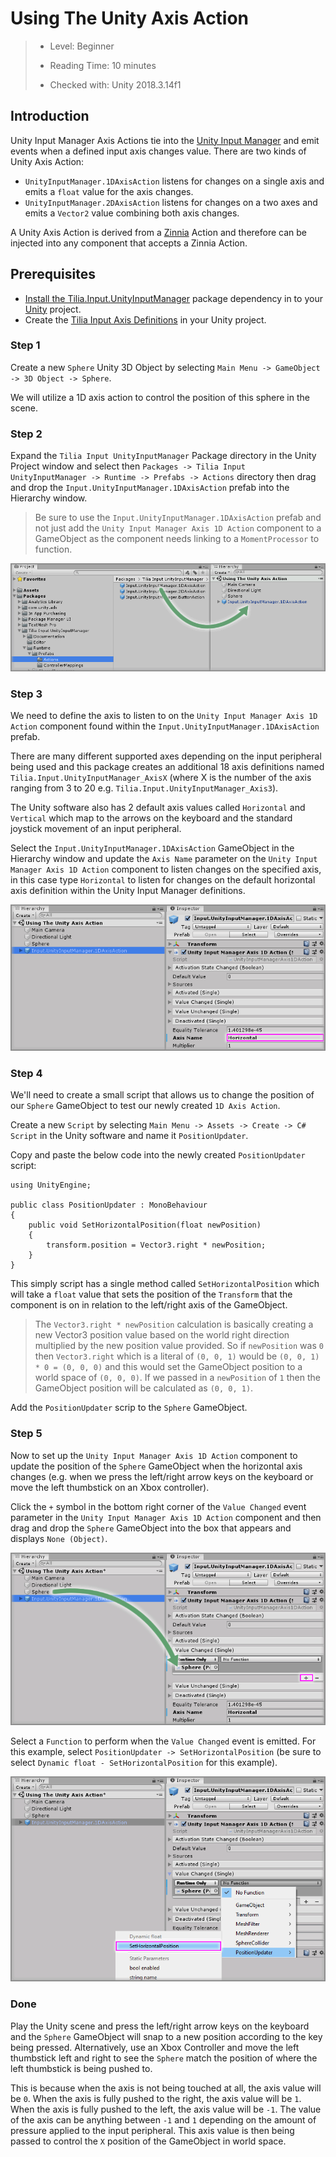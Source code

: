 # Using The Unity Axis Action

> * Level: Beginner
>
> * Reading Time: 10 minutes
>
> * Checked with: Unity 2018.3.14f1

## Introduction

Unity Input Manager Axis Actions tie into the [Unity Input Manager] and emit events when a defined input axis changes value. There are two kinds of Unity Axis Action:

* `UnityInputManager.1DAxisAction` listens for changes on a single axis and emits a `float` value for the axis changes.
* `UnityInputManager.2DAxisAction` listens for changes on a two axes and emits a `Vector2` value combining both axis changes.

A Unity Axis Action is derived from a [Zinnia] Action and therefore can be injected into any component that accepts a Zinnia Action.

## Prerequisites

* [Install the Tilia.Input.UnityInputManager] package dependency in to your [Unity] project.
* Create the [Tilia Input Axis Definitions] in your Unity project.

### Step 1

Create a new `Sphere` Unity 3D Object by selecting `Main Menu -> GameObject -> 3D Object -> Sphere`.

We will utilize a 1D axis action to control the position of this sphere in the scene.

### Step 2

Expand the `Tilia Input UnityInputManager` Package directory in the Unity Project window and select then `Packages -> Tilia Input UnityInputManager -> Runtime -> Prefabs -> Actions` directory then drag and drop the `Input.UnityInputManager.1DAxisAction` prefab into the Hierarchy window.

> Be sure to use the `Input.UnityInputManager.1DAxisAction` prefab and not just add the `Unity Input Manager Axis 1D Action` component to a GameObject as the component needs linking to a `MomentProcessor` to function.

![Drag 1D AxisAction To Hierarchy](assets/images/Drag1DAxisActionToHierarchy.png)

### Step 3

We need to define the axis to listen to on the `Unity Input Manager Axis 1D Action` component found within the `Input.UnityInputManager.1DAxisAction` prefab.

There are many different supported axes depending on the input peripheral being used and this package creates an additional 18 axis definitions named `Tilia.Input.UnityInputManager_AxisX` (where X is the number of the axis ranging from 3 to 20 e.g. `Tilia.Input.UnityInputManager_Axis3`).

The Unity software also has 2 default axis values called `Horizontal` and `Vertical` which map to the arrows on the keyboard and the standard joystick movement of an input peripheral.

Select the `Input.UnityInputManager.1DAxisAction` GameObject in the Hierarchy window and update the `Axis Name` parameter on the `Unity Input Manager Axis 1D Action` component to listen changes on the specified axis, in this case type `Horizontal` to listen for changes on the default horizontal axis definition within the Unity Input Manager definitions.

![Change Axis Name To Horizontal](assets/images/ChangeAxisNameToHorizontal.png)

### Step 4

We'll need to create a small script that allows us to change the position of our `Sphere` GameObject to test our newly created `1D Axis Action`.

Create a new `Script` by selecting `Main Menu -> Assets -> Create -> C# Script` in the Unity software and name it `PositionUpdater`.

Copy and paste the below code into the newly created `PositionUpdater` script:

```
using UnityEngine;

public class PositionUpdater : MonoBehaviour
{
    public void SetHorizontalPosition(float newPosition)
    {
        transform.position = Vector3.right * newPosition;
    }
}
```

This simply script has a single method called `SetHorizontalPosition` which will take a `float` value that sets the position of the `Transform` that the component is on in relation to the left/right axis of the GameObject.

> The `Vector3.right * newPosition` calculation is basically creating a new Vector3 position value based on the world right direction multiplied by the new position value provided. So if `newPosition` was `0` then `Vector3.right` which is a literal of `(0, 0, 1)` would be `(0, 0, 1) * 0 = (0, 0, 0)` and this would set the GameObject position to a world space of `(0, 0, 0)`. If we passed in a `newPosition` of `1` then the GameObject position will be calculated as `(0, 0, 1)`.

Add the `PositionUpdater` scrip to the `Sphere` GameObject.

### Step 5

Now to set up the `Unity Input Manager Axis 1D Action` component to update the position of the `Sphere` GameObject when the horizontal axis changes (e.g. when we press the left/right arrow keys on the keyboard or move the left thumbstick on an Xbox controller).

Click the `+` symbol in the bottom right corner of the `Value Changed` event parameter in the `Unity Input Manager Axis 1D Action` component and then drag and drop the `Sphere` GameObject into the box that appears and displays `None (Object)`.

![Add Sphere To Value Changed Event](assets/images/AddSphereToValueChangedEvent.png)

Select a `Function` to perform when the `Value Changed` event is emitted. For this example, select `PositionUpdater -> SetHorizontalPosition` (be sure to select `Dynamic float - SetHorizontalPosition` for this example).

![Set Value Changed Listener To PositionUpdater SetHorizontalPosition Method](assets/images/SetValueChangedListenerToPositionUpdaterSetHorizontalPositionMethod.png)

### Done

Play the Unity scene and press the left/right arrow keys on the keyboard and the `Sphere` GameObject will snap to a new position according to the key being pressed. Alternatively, use an Xbox Controller and move the left thumbstick left and right to see the `Sphere` match the position of where the left thumbstick is being pushed to.

This is because when the axis is not being touched at all, the axis value will be `0`. When the axis is fully pushed to the right, the axis value will be `1`. When the axis is fully pushed to the left, the axis value will be `-1`. The value of the axis can be anything between `-1` and `1` depending on the amount of pressure applied to the input peripheral. This axis value is then being passed to control the `X` position of the GameObject in world space.

[Unity Input Manager]: https://docs.unity3d.com/Manual/class-InputManager.html
[Zinnia]: https://github.com/ExtendRealityLtd/Zinnia.Unity
[Install the Tilia.Input.UnityInputManager]: ../Installation/README.md
[Unity]: https://unity3d.com/
[Tilia Input Axis Definitions]: ../Installation/README.md#step-4-creating-the-required-unity-input-manager-axis-definitions